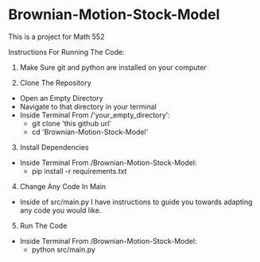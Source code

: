 # Brownian-Motion-Stock-Model

This is a project for Math 552

Instructions For Running The Code:

1. Make Sure git and python are installed on your computer

2. Clone The Repository
  - Open an Empty Directory
  - Navigate to that directory in your terminal
  - Inside Terminal From /'your_empty_directory':
    - git clone 'this github url'
    - cd 'Brownian-Motion-Stock-Model'

3.  Install Dependencies

  - Inside Terminal From /Brownian-Motion-Stock-Model:
    - pip install -r requirements.txt

4. Change Any Code In Main
  
  - Inside of src/main.py I have instructions to guide you towards adapting any code you would like.

5. Run The Code

  - Inside Terminal From /Brownian-Motion-Stock-Model:
    - python src/main.py

